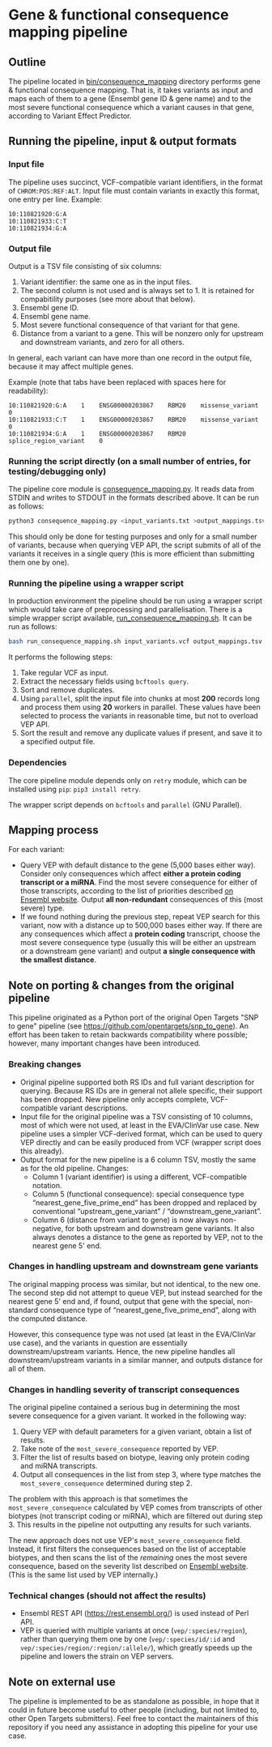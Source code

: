 # Gene & functional consequence mapping pipeline

## Outline

The pipeline located in [bin/consequence_mapping](/bin/consequence_mapping) directory performs gene & functional consequence mapping. That is, it takes variants as input and maps each of them to a gene (Ensembl gene ID & gene name) and to the most severe functional consequence which a variant causes in that gene, according to Variant Effect Predictor.

## Running the pipeline, input & output formats

### Input file
The pipeline uses succinct, VCF-compatible variant identifiers, in the format of `CHROM:POS:REF:ALT`. Input file must contain variants in exactly this format, one entry per line. Example:
```
10:110821920:G:A
10:110821933:C:T
10:110821934:G:A
```

### Output file
Output is a TSV file consisting of six columns:
1. Variant identifier: the same one as in the input files.
2. The second column is not used and is always set to 1. It is retained for compabitility purposes (see more about that below).
3. Ensembl gene ID.
4. Ensembl gene name.
5. Most severe functional consequence of that variant for that gene.
6. Distance from a variant to a gene. This will be nonzero only for upstream and downstream variants, and zero for all others.

In general, each variant can have more than one record in the output file, because it may affect multiple genes.

Example (note that tabs have been replaced with spaces here for readability):
```
10:110821920:G:A    1    ENSG00000203867    RBM20    missense_variant         0
10:110821933:C:T    1    ENSG00000203867    RBM20    missense_variant         0
10:110821934:G:A    1    ENSG00000203867    RBM20    splice_region_variant    0
```

### Running the script directly (on a small number of entries, for testing/debugging only)
The pipeline core module is [consequence_mapping.py](/bin/consequence_mapping/consequence_mapping.py). It reads data from STDIN and writes to STDOUT in the formats described above. It can be run as follows:
```bash
python3 consequence_mapping.py <input_variants.txt >output_mappings.tsv
```

This should only be done for testing purposes and only for a small number of variants, because when querying VEP API, the script submits of all of the variants it receives in a single query (this is more efficient than submitting them one by one).

### Running the pipeline using a wrapper script
In production environment the pipeline should be run using a wrapper script which would take care of preprocessing and parallelisation. There is a simple wrapper script available, [run_consequence_mapping.sh](/bin/consequence_mapping/run_consequence_mapping.sh). It can be run as follows:
```bash
bash run_consequence_mapping.sh input_variants.vcf output_mappings.tsv
``` 

It performs the following steps:
1. Take regular VCF as input.
1. Extract the necessary fields using `bcftools query`.
1. Sort and remove duplicates.
1. Using `parallel`, split the input file into chunks at most **200** records long and process them using **20** workers in parallel. These values have been selected to process the variants in reasonable time, but not to overload VEP API.
1. Sort the result and remove any duplicate values if present, and save it to a specified output file. 

### Dependencies
The core pipeline module depends only on `retry` module, which can be installed using `pip`: `pip3 install retry`.

The wrapper script depends on `bcftools` and `parallel` (GNU Parallel).

## Mapping process
For each variant:
* Query VEP with default distance to the gene (5,000 bases either way). Consider only consequences which affect **either a protein coding transcript or a miRNA**. Find the most severe consequence for either of those transcripts, according to the list of priorities described [on Ensembl website](https://www.ensembl.org/info/genome/variation/prediction/predicted_data.html). Output **all non-redundant** consequences of this (most severe) type.
* If we found nothing during the previous step, repeat VEP search for this variant, now with a distance up to 500,000 bases either way. If there are any consequences which affect a **protein coding** transcript, choose the most severe consequence type (usually this will be either an upstream or a downstream gene variant) and output **a single consequence with the smallest distance**.

## Note on porting & changes from the original pipeline
This pipeline originated as a Python port of the original Open Targets "SNP to gene" pipeline (see https://github.com/opentargets/snp_to_gene). An effort has been taken to retain backwards compatibility where possible; however, many important changes have been introduced.

### Breaking changes
* Original pipeline supported both RS IDs and full variant description for querying. Because RS IDs are in general not allele specific, their support has been dropped. New pipeline only accepts complete, VCF-compatible variant descriptions.
* Input file for the original pipeline was a TSV consisting of 10 columns, most of which were not used, at least in the EVA/ClinVar use case. New pipeline uses a simpler VCF-derived format, which can be used to query VEP directly and can be easily produced from VCF (wrapper script does this already).
* Output format for the new pipeline is a 6 column TSV, mostly the same as for the old pipeline. Changes:
  + Column 1 (variant identifier) is using a different, VCF-compatible notation.
  + Column 5 (functional consequence): special consequence type “nearest_gene_five_prime_end” has been dropped and replaced by conventional “upstream_gene_variant” / “downstream_gene_variant”.
  + Column 6 (distance from variant to gene) is now always non-negative, for both upstream and downstream gene variants. It also always denotes a distance to the gene as reported by VEP, not to the nearest gene 5' end.

### Changes in handling upstream and downstream gene variants
The original mapping process was similar, but not identical, to the new one. The second step did not attempt to queue VEP, but instead searched for the nearest gene 5' end and, if found, output that gene with the special, non-standard consequence type of “nearest_gene_five_prime_end”, along with the computed distance.

However, this consequence type was not used (at least in the EVA/ClinVar use case), and the variants in question are essentially downstream/upstream variants. Hence, the new pipeline handles all downstream/upstream variants in a similar manner, and outputs distance for all of them.

### Changes in handling severity of transcript consequences
The original pipeline contained a serious bug in determining the most severe consequence for a given variant. It worked in the following way:
1. Query VEP with default parameters for a given variant, obtain a list of results.
2. Take note of the `most_severe_consequence` reported by VEP.
3. Filter the list of results based on biotype, leaving only protein coding and miRNA transcripts.
4. Output all consequences in the list from step 3, where type matches the `most_severe_consequence` determined during step 2.

The problem with this approach is that sometimes the `most_severe_consequence` calculated by VEP comes from transcripts of other biotypes (not transcript coding or miRNA), which are filtered out during step 3. This results in the pipeline not outputting any results for such variants.

The new approach does not use VEP's `most_severe_consequence` field. Instead, it first filters the consequences based on the list of acceptable biotypes, and then scans the list of the _remaining_ ones the most severe consequence, based on the severity list described on [Ensembl website](https://www.ensembl.org/info/genome/variation/prediction/predicted_data.html). (This is the same list used by VEP internally.) 

### Technical changes (should not affect the results)
* Ensembl REST API (https://rest.ensembl.org/) is used instead of Perl API.
* VEP is queried with multiple variants at once (`vep/:species/region`), rather than querying them one by one (`vep/:species/id/:id` and `vep/:species/region/:region/:allele/`), which greatly speeds up the pipeline and lowers the strain on VEP servers.

## Note on external use
The pipeline is implemented to be as standalone as possible, in hope that it could in future become useful to other people (including, but not limited to, other Open Targets submitters). Feel free to contact the maintainers of this repository if you need any assistance in adopting this pipeline for your use case.
